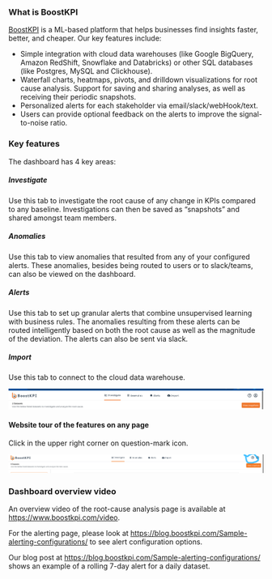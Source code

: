 

### What is BoostKPI

[BoostKPI](https://boostkpi.com) is a ML-based platform that helps businesses find insights faster, better, and cheaper. Our key features include:
- Simple integration with cloud data warehouses  (like Google BigQuery, Amazon RedShift, Snowflake and Databricks) or other SQL databases (like Postgres, MySQL and Clickhouse).
- Waterfall charts, heatmaps, pivots, and drilldown visualizations for root cause analysis. Support for saving and sharing analyses, as well as receiving their periodic snapshots.
- Personalized alerts for each stakeholder via email/slack/webHook/text.
- Users can provide optional feedback on the alerts to improve the signal-to-noise ratio.



### Key features

The dashboard has 4 key areas:
##### Investigate
Use this tab to investigate the root cause of any change in KPIs compared to any baseline. Investigations can then be saved as “snapshots” and shared amongst team members.
##### Anomalies 
Use this tab to view anomalies that resulted from any of your configured alerts. These anomalies, besides being routed to users or to slack/teams, can also be viewed on the dashboard.
##### Alerts
Use this tab to set up granular alerts that combine unsupervised learning with business rules. The anomalies resulting from these alerts can be routed intelligently based on both the root cause as well as the magnitude of the deviation. The alerts can also be sent via slack.
##### Import
Use this tab to connect to the cloud data warehouse.

![Dashboard navigation bar](../images/nav-bar.png)

#### Website tour of the features on any page
Click in the upper right corner on question-mark icon.

![Website tour icon](../images/website-tour-button.png)

### Dashboard overview video

An overview video of the root-cause analysis page is available at https://www.boostkpi.com/video.

For the alerting page, please look at https://blog.boostkpi.com/Sample-alerting-configurations/ to see alert configuration options. 

Our blog post at https://blog.boostkpi.com/Sample-alerting-configurations/ shows an example of a rolling 7-day alert for a daily dataset. 